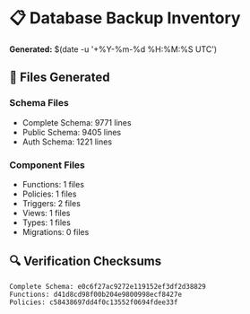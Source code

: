 # 📋 Database Backup Inventory

**Generated:** $(date -u '+%Y-%m-%d %H:%M:%S UTC')

## 📄 Files Generated

### Schema Files
- Complete Schema: 9771 lines
- Public Schema: 9405 lines
- Auth Schema: 1221 lines

### Component Files
- Functions: 1 files
- Policies: 1 files
- Triggers: 2 files
- Views: 1 files
- Types: 1 files
- Migrations: 0 files

## 🔍 Verification Checksums
```
Complete Schema: e0c6f27ac9272e119152ef3df2d38829
Functions: d41d8cd98f00b204e9800998ecf8427e
Policies: c58438697dd4f0c13552f0694fdee33f
```
